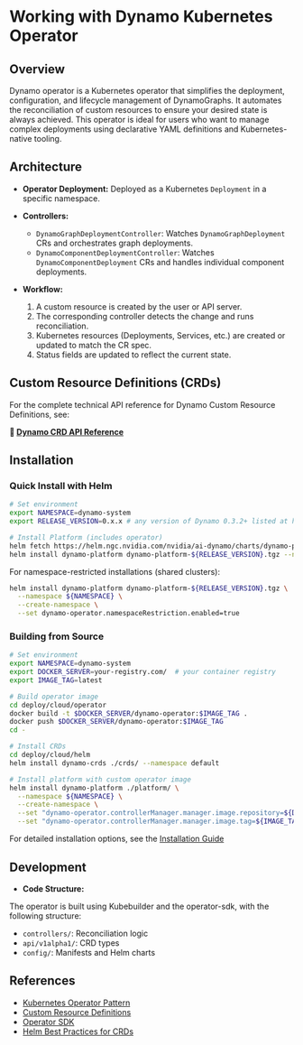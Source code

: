 # Working with Dynamo Kubernetes Operator

## Overview

Dynamo operator is a Kubernetes operator that simplifies the deployment, configuration, and lifecycle management of DynamoGraphs. It automates the reconciliation of custom resources to ensure your desired state is always achieved. This operator is ideal for users who want to manage complex deployments using declarative YAML definitions and Kubernetes-native tooling.

## Architecture

- **Operator Deployment:**
  Deployed as a Kubernetes `Deployment` in a specific namespace.

- **Controllers:**
  - `DynamoGraphDeploymentController`: Watches `DynamoGraphDeployment` CRs and orchestrates graph deployments.
  - `DynamoComponentDeploymentController`: Watches `DynamoComponentDeployment` CRs and handles individual component deployments.

- **Workflow:**
  1. A custom resource is created by the user or API server.
  2. The corresponding controller detects the change and runs reconciliation.
  3. Kubernetes resources (Deployments, Services, etc.) are created or updated to match the CR spec.
  4. Status fields are updated to reflect the current state.

## Custom Resource Definitions (CRDs)

For the complete technical API reference for Dynamo Custom Resource Definitions, see:

**📖 [Dynamo CRD API Reference](./api_reference.md)**

## Installation

### Quick Install with Helm

```bash
# Set environment
export NAMESPACE=dynamo-system
export RELEASE_VERSION=0.x.x # any version of Dynamo 0.3.2+ listed at https://github.com/ai-dynamo/dynamo/releases

# Install Platform (includes operator)
helm fetch https://helm.ngc.nvidia.com/nvidia/ai-dynamo/charts/dynamo-platform-${RELEASE_VERSION}.tgz
helm install dynamo-platform dynamo-platform-${RELEASE_VERSION}.tgz --namespace ${NAMESPACE} --create-namespace
```

For namespace-restricted installations (shared clusters):
```bash
helm install dynamo-platform dynamo-platform-${RELEASE_VERSION}.tgz \
  --namespace ${NAMESPACE} \
  --create-namespace \
  --set dynamo-operator.namespaceRestriction.enabled=true
```

### Building from Source

```bash
# Set environment
export NAMESPACE=dynamo-system
export DOCKER_SERVER=your-registry.com/  # your container registry
export IMAGE_TAG=latest

# Build operator image
cd deploy/cloud/operator
docker build -t $DOCKER_SERVER/dynamo-operator:$IMAGE_TAG .
docker push $DOCKER_SERVER/dynamo-operator:$IMAGE_TAG
cd -

# Install CRDs
cd deploy/cloud/helm
helm install dynamo-crds ./crds/ --namespace default

# Install platform with custom operator image
helm install dynamo-platform ./platform/ \
  --namespace ${NAMESPACE} \
  --create-namespace \
  --set "dynamo-operator.controllerManager.manager.image.repository=${DOCKER_SERVER}/dynamo-operator" \
  --set "dynamo-operator.controllerManager.manager.image.tag=${IMAGE_TAG}"
```

For detailed installation options, see the [Installation Guide](./installation_guide.md)


## Development

- **Code Structure:**

The operator is built using Kubebuilder and the operator-sdk, with the following structure:

- `controllers/`: Reconciliation logic
- `api/v1alpha1/`: CRD types
- `config/`: Manifests and Helm charts


## References

- [Kubernetes Operator Pattern](https://kubernetes.io/docs/concepts/extend-kubernetes/operator/)
- [Custom Resource Definitions](https://kubernetes.io/docs/concepts/extend-kubernetes/api-extension/custom-resources/)
- [Operator SDK](https://sdk.operatorframework.io/)
- [Helm Best Practices for CRDs](https://helm.sh/docs/chart_best_practices/custom_resource_definitions/)
